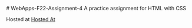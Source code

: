 \# WebApps-F22-Assignment-4
A practice assignment for HTML with CSS

Hosted at [Hosted At](https://44-563-web-apps-f22.github.io/44563-webapps-assignment-4-Jagadeeshponnam/opera.html)
